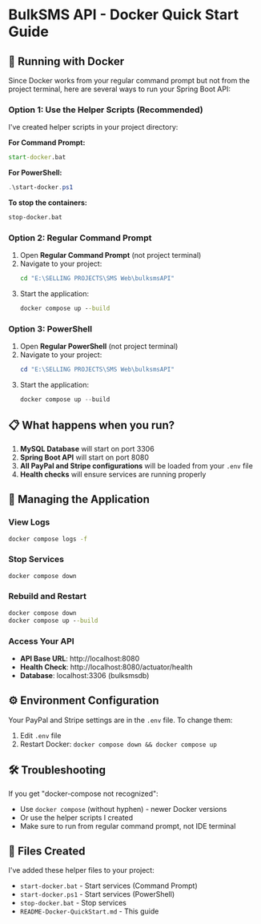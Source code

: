# BulkSMS API - Docker Quick Start Guide

## 🚀 Running with Docker

Since Docker works from your regular command prompt but not from the project terminal, here are several ways to run your Spring Boot API:

### Option 1: Use the Helper Scripts (Recommended)
I've created helper scripts in your project directory:

**For Command Prompt:**
```cmd
start-docker.bat
```

**For PowerShell:**
```powershell
.\start-docker.ps1
```

**To stop the containers:**
```cmd
stop-docker.bat
```

### Option 2: Regular Command Prompt
1. Open **Regular Command Prompt** (not project terminal)
2. Navigate to your project:
   ```cmd
   cd "E:\SELLING PROJECTS\SMS Web\bulksmsAPI"
   ```
3. Start the application:
   ```cmd
   docker compose up --build
   ```

### Option 3: PowerShell
1. Open **Regular PowerShell** (not project terminal)
2. Navigate to your project:
   ```powershell
   cd "E:\SELLING PROJECTS\SMS Web\bulksmsAPI"
   ```
3. Start the application:
   ```powershell
   docker compose up --build
   ```

## 📋 What happens when you run?

1. **MySQL Database** will start on port 3306
2. **Spring Boot API** will start on port 8080
3. **All PayPal and Stripe configurations** will be loaded from your `.env` file
4. **Health checks** will ensure services are running properly

## 🔧 Managing the Application

### View Logs
```cmd
docker compose logs -f
```

### Stop Services
```cmd
docker compose down
```

### Rebuild and Restart
```cmd
docker compose down
docker compose up --build
```

### Access Your API
- **API Base URL**: http://localhost:8080
- **Health Check**: http://localhost:8080/actuator/health
- **Database**: localhost:3306 (bulksmsdb)

## ⚙️ Environment Configuration

Your PayPal and Stripe settings are in the `.env` file. To change them:

1. Edit `.env` file
2. Restart Docker: `docker compose down && docker compose up`

## 🛠️ Troubleshooting

If you get "docker-compose not recognized":
- Use `docker compose` (without hyphen) - newer Docker versions
- Or use the helper scripts I created
- Make sure to run from regular command prompt, not IDE terminal

## 📝 Files Created

I've added these helper files to your project:
- `start-docker.bat` - Start services (Command Prompt)
- `start-docker.ps1` - Start services (PowerShell) 
- `stop-docker.bat` - Stop services
- `README-Docker-QuickStart.md` - This guide
